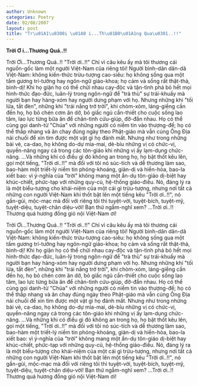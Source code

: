 ```yaml
---
author: Unknown
categories: Poetry
date: 02/08/2007
layout: post
title: "Tr\u01A1\u0300i \u01A0 i...Th\u01B0\u01A1ng Qua\u0301..!!"
---
```


**Trời Ơ i...Thương Quá..!!**

Trời Ơi...Thương Quá..!!
     "Trời ơi..!!"  Chỉ vì câu kêu ấy mà tôi thương cái nguồn-gốc làm một người Việt-Nam của riêng tôi!  Người bình-dân dân-dã Việt-Nam: không kiến-thức trừu-tượng cao-siêu: họ không sống qua một tấm gương trí-tưởng hay ngôn-ngữ giáo-khoa; họ cảm và sống rất thật-thà, bình-dị!  Khi họ giận họ có thể chửi nhau cay-độc và tận-tình phá bỏ hết mọi hình-thức đạo-đức, luân-lý trong ngôn-ngữ để "trả thù" sự trái-khuấy mà người bạn hay hàng-xóm hay người dưng phạm với họ.  Nhưng những khi "tối lửa, tắt đèn", những khi "trái nắng trở trời", khi chòm-xóm, láng-giềng cần đến họ, họ bỏ chén cơm ăn dở, bỏ giấc ngủ cần-thiết cho cuộc sống lao tâm, lao lực từng bữa ăn để chân-tình cứu-giúp, đỡ-đần nhau.
     Họ có thể cùng gọi danh-từ "Chúa" với những người có niềm tin vào thượng-đế; họ có thể thắp nhang và ăn chay đúng ngày theo Phật-giáo mà vẫn cúng Ông Địa nải chuối để xin tìm được một vật gì họ đánh mất.  Nhưng như trong những bài vè, ca-dao, họ không do-dự mỉa-mai, dè-bỉu những vị có chức-vị, quyền-năng ngay cả trong các tôn-giáo khi những vị ấy lạm-dụng chức-năng.
     ...Và những khi có điều gì đó không an trong họ, họ bật thốt kêu lên, gọi một tiếng, "Trời ơi..!!" mà đối với tôi nó súc-tích và dễ thương làm sao, bao-hàm một triết-lý niềm tin phóng-khoáng, giản-dị và hiền-hòa, bao-la xiết bao: vì ý-nghĩa của "trời" không mang một ẩn-dụ tôn-giáo dị-biệt hay khúc-chiết, phức-tạp với những quy-củ, hệ-thống giáo-điều.  Nó, đáng lý ra là một biểu-tượng cho khái-niệm của một cái gì trừu-tượng, nhưng nơi tất cả những con người Việt-Nam khi thốt bật lên một tiếng kêu "Trời ơi..!!", nó gần-gủi, mộc-mạc mà đối với riêng tôi thì tuyệt-vời, tuyệt-bích, tuyệt-mỹ, tuyệt-diệu, tuyệt-chân diệu-vời!  Bạn thử ngẫm-nghĩ xem?
    ...Trời ơi..!! Thương quá hương đồng gió nội Việt-Nam ơi!

Trời Ơi...Thương Quá..!!
     "Trời ơi..!!"  Chỉ vì câu kêu ấy mà tôi thương cái nguồn-gốc làm một người Việt-Nam của riêng tôi!  Người bình-dân dân-dã Việt-Nam: không kiến-thức trừu-tượng cao-siêu: họ không sống qua một tấm gương trí-tưởng hay ngôn-ngữ giáo-khoa; họ cảm và sống rất thật-thà, bình-dị!  Khi họ giận họ có thể chửi nhau cay-độc và tận-tình phá bỏ hết mọi hình-thức đạo-đức, luân-lý trong ngôn-ngữ để "trả thù" sự trái-khuấy mà người bạn hay hàng-xóm hay người dưng phạm với họ.  Nhưng những khi "tối lửa, tắt đèn", những khi "trái nắng trở trời", khi chòm-xóm, láng-giềng cần đến họ, họ bỏ chén cơm ăn dở, bỏ giấc ngủ cần-thiết cho cuộc sống lao tâm, lao lực từng bữa ăn để chân-tình cứu-giúp, đỡ-đần nhau.
     Họ có thể cùng gọi danh-từ "Chúa" với những người có niềm tin vào thượng-đế; họ có thể thắp nhang và ăn chay đúng ngày theo Phật-giáo mà vẫn cúng Ông Địa nải chuối để xin tìm được một vật gì họ đánh mất.  Nhưng như trong những bài vè, ca-dao, họ không do-dự mỉa-mai, dè-bỉu những vị có chức-vị, quyền-năng ngay cả trong các tôn-giáo khi những vị ấy lạm-dụng chức-năng.
     ...Và những khi có điều gì đó không an trong họ, họ bật thốt kêu lên, gọi một tiếng, "Trời ơi..!!" mà đối với tôi nó súc-tích và dễ thương làm sao, bao-hàm một triết-lý niềm tin phóng-khoáng, giản-dị và hiền-hòa, bao-la xiết bao: vì ý-nghĩa của "trời" không mang một ẩn-dụ tôn-giáo dị-biệt hay khúc-chiết, phức-tạp với những quy-củ, hệ-thống giáo-điều.  Nó, đáng lý ra là một biểu-tượng cho khái-niệm của một cái gì trừu-tượng, nhưng nơi tất cả những con người Việt-Nam khi thốt bật lên một tiếng kêu "Trời ơi..!!", nó gần-gủi, mộc-mạc mà đối với riêng tôi thì tuyệt-vời, tuyệt-bích, tuyệt-mỹ, tuyệt-diệu, tuyệt-chân diệu-vời!  Bạn thử ngẫm-nghĩ xem?
    ...Trời ơi..!! Thương quá hương đồng gió nội Việt-Nam ơi!
